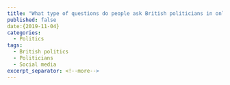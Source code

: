 ```yaml
---
title: "What type of questions do people ask British politicians in online Q&As? A thematic analysis of MP’s “Ask Me Anything” sessions on Reddit"
published: false
date:{2019-11-04}
categories:
  - Politics
tags:
  - British politics
  - Politicians
  - Social media
excerpt_separator: <!--more-->
---
```

